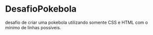 # DesafioPokebola
desafio de criar uma pokebola utilizando somente CSS e HTML com o mínimo de linhas possíveis.
